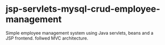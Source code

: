 # jsp-servlets-mysql-crud-employee-management

Simple employee management system using Java servlets, beans and a JSP frontend. follwed MVC architecture.
